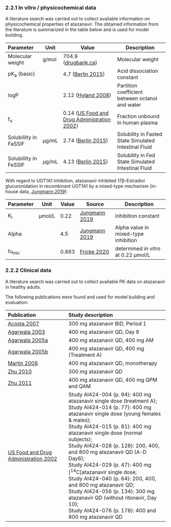 ### 2.2.1 In vitro / physicochemical data

A literature search was carried out to collect available information on physicochemical properties of atazanavir. The obtained information from the literature is summarized in the table below and is used for model building.

| **Parameter**          | **Unit** | **Value**                                   | **Description**                                       |
| :--------------------- | -------- | ------------------------------------------------------------ | ----------------------------------------------------- |
| Molecular weight       | g/mol    | 704.9 ([drugbank.ca](#5-references))                         | Molecular weight                                      |
| pK<sub>a</sub> (basic) |          | 4.7 ([Berlin 2015](#5-references))                           | Acid dissociation constant                            |
| logP                   |          | 2.12 ([Hyland 2008](#5-references))                          | Partition coefficient between octanol and water       |
| f<sub>u</sub>          |          | 0.14 ([US Food and Drug Administration 2002](#5-references)) | Fraction unbound in human plasma                      |
| Solubililty in FaSSIF  | µg/mL    | 2.74 ([Berlin 2015](#5-references))                          | Solubility in Fasted State Simulated Intestinal Fluid |
| Solubililty in FeSSIF  | µg/mL    | 4.13 ([Berlin 2015](#5-references))                          | Solubility in Fed State Simulated Intestinal Fluid    |

With regard to UGT1A1 inhibition, atazanavir inhibited 17β-Estradiol glucuronidation in recombinant UGT1A1 by a mixed-type mechanism (in-house data, [Jungmann 2019](#5-references)):

| **Parameter**    | **Unit** | **Value** | Source                         | **Description**                      |
| :--------------- | -------- | --------- | ------------------------------ | ------------------------------------ |
| K<sub>i</sub>    | µmol/L   | 0.22      | [Jungmann 2019](#5-references) | Inhibition constant                  |
| Alpha            |          | 4.5       | [Jungmann 2019](#5-references) | Alpha value in mixed-type inhibition |
| fu<sub>mic</sub> |          | 0.863     | [Fricke 2020](#5-references)   | determined *in vitro* at 0.22 µmol/L |

### 2.2.2 Clinical data

A literature search was carried out to collect available PK data on atazanavir in healthy adults. 

The following publications were found and used for model building and evaluation:

| Publication                                           | Study description                                            |
| :---------------------------------------------------- | :----------------------------------------------------------- |
| [Acosta 2007](#5-references)                          | 300 mg atazanavir BID, Period 1                              |
| [Agarwala 2003](#5-references)                        | 400 mg atazanavir QD, Day 6                                  |
| [Agarwala 2005a](#5-references)                       | 400 mg atazanavir QD, 400 mg AM                              |
| [Agarwala 2005b](#5-references)                       | 400 mg atazanavir QD, 400 mg (Treatment A)                   |
| [Martin 2008](#5-references)                          | 400 mg atazanavir QD, monotherapy                            |
| [Zhu 2010](#5-references)                             | 300 mg atazanavir QD                                         |
| [Zhu 2011](#5-references)                             | 400 mg atazanavir QD, 400 mg QPM and QAM                     |
| [US Food and Drug Administration 2002](#5-references) | Study AI424-004 (p. 94): 400 mg atazanavir single dose (treatment A);<br />Study AI424-014 (p. 77): 400 mg atazanavir single dose (young females & males);<br />Study AI424-015 (p. 81): 400 mg atazanavir single dose (normal subjects);<br />Study AI424-028 (p. 128): 200, 400, and 800 mg atazanavir QD (A-D Day6);<br />Study AI424-029 (p. 47): 400 mg [<sup>14</sup>C]atazanavir single dose;<br />Study AI424-040 (p. 64): 200, 400, and 800 mg atazanavir QD;<br />Study AI424-056 (p. 134): 300 mg atazanavir QD (without ritonavir, Day 10);<br />Study AI424-076 (p. 178): 400 and 800 mg atazanavir QD |

